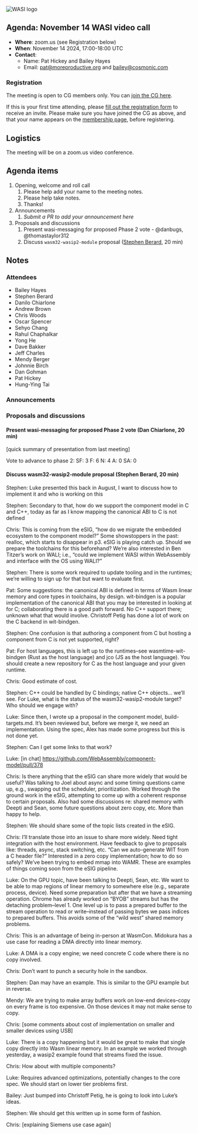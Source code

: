 ![WASI logo](https://raw.githubusercontent.com/WebAssembly/WASI/main/WASI.png)

## Agenda: November 14 WASI video call

- **Where**: zoom.us (see Registration below)
- **When**: November 14 2024, 17:00-18:00 UTC
- **Contact**:
  - Name: Pat Hickey and Bailey Hayes
  - Email: pat@moreproductive.org and bailey@cosmonic.com

### Registration

The meeting is open to CG members only. You can [join the CG here](https://www.w3.org/community/webassembly/).

If this is your first time attending, please [fill out the registration form](https://docs.google.com/forms/d/e/1FAIpQLSdpO6Lp2L_dZ2_oiDgzjKx7pb7s2YYHjeSIyfHWZZGSKoZKWQ/viewform?usp=sf_link) to receive an invite. Please make sure you have joined the CG as above, and that your name appears on the [membership page](https://www.w3.org/community/webassembly/participants), before registering.


## Logistics

The meeting will be on a zoom.us video conference.

## Agenda items

1. Opening, welcome and roll call
    1. Please help add your name to the meeting notes.
    1. Please help take notes.
    1. Thanks!
1. Announcements
    1. _Submit a PR to add your announcement here_
1. Proposals and discussions
   1. Present wasi-messaging for proposed Phase 2 vote - @danbugs, @thomastaylor312
   1. Discuss `wasm32-wasip2-module` proposal ([Stephen Berard](https://github.com/srberard), 20 min)
## Notes
### Attendees

- Bailey Hayes
- Stephen Berard
- Danilo Chiarlone
- Andrew Brown
- Chris Woods
- Oscar Spencer
- Sehyo Chang
- Rahul Chaphalkar
- Yong He
- Dave Bakker
- Jeff Charles
- Mendy Berger
- Johnnie Birch
- Dan Gohman
- Pat Hickey
- Hung-Ying Tai

### Announcements


### Proposals and discussions

#### Present wasi-messaging for proposed Phase 2 vote (Dan Chiarlone, 20 min)

[quick summary of presentation from last meeting]

Vote to advance to phase 2:
SF: 3
F: 6
N: 4
A: 0
SA: 0


#### Discuss wasm32-wasip2-module proposal (Stephen Berard, 20 min)

Stephen: Luke presented this back in August, I want to discuss how to implement it and who is working on this

Stephen: Secondary to that, how do we support the component model in C and C++, today as far as I know mapping the canonical ABI to C is not defined

Chris: This is coming from the eSIG, “how do we migrate the embedded ecosystem to the component model?” Some showstoppers in the past: realloc, which starts to disappear in p3. eSIG is playing catch up. Should we prepare the toolchains for this beforehand? We’re also interested in Ben Titzer’s work on WALI; i.e., “could we implement WASI within WebAssembly and interface with the OS using WALI?”

Stephen: There is some work required to update tooling and in the runtimes; we’re willing to sign up for that but want to evaluate first.

Pat: Some suggestions: the canonical ABI is defined in terms of Wasm linear memory and core types in toolchains, by design. wit-bindgen is a popular implementation of the canonical ABI that you may be interested in looking at for C; collaborating there is a good path forward. No C++ support there; unknown what that would involve. Christoff Petig has done a lot of work on the C backend in wit-bindgen.

Stephen: One confusion is that authoring a component from C but hosting a component from C is not yet supported, right?

Pat: For host languages, this is left up to the runtimes–see wasmtime-wit-bindgen (Rust as the host language) and jco (JS as the host language). You should create a new repository for C as the host language and your given runtime.

Chris: Good estimate of cost.

Stephen: C++ could be handled by C bindings; native C++ objects… we’ll see. For Luke, what is the status of the wasm32-wasip2-module target? Who should we engage with?

Luke: Since then, I wrote up a proposal in the component model, build-targets.md. It’s been reviewed but, before we merge it, we need an implementation. Using the spec, Alex has made some progress but this is not done yet.

Stephen: Can I get some links to that work?

Luke: [in chat] https://github.com/WebAssembly/component-model/pull/378

Chris: Is there anything that the eSIG can share more widely that would be useful? Was talking to Joel about async and some timing questions came up, e.g., swapping out the scheduler, prioritization. Worked through the ground work in the eSIG, attempting to come up with a coherent response to certain proposals. Also had some discussions re: shared memory with Deepti and Sean, some future questions about zero copy, etc. More than happy to help.

Stephen: We should share some of the topic lists created in the eSIG.

Chris: I’ll translate those into an issue to share more widely. Need tight integration with the host environment. Have feedback to give to proposals like: threads, async, stack switching, etc. “Can we auto-generate WIT from a C header file?” Interested in a zero copy implementation; how to do so safely? We’ve been trying to embed mmap into WAMR. These are examples of things coming soon from the eSIG pipeline.

Luke: On the GPU topic, have been talking to Deepti, Sean, etc. We want to be able to map regions of linear memory to somewhere else (e.g., separate process, device). Need some preparation but after that we have a streaming operation. Chrome has already worked on “BYOB” streams but has the detaching problem–level 1. One level up is to pass a prepared buffer to the stream operation to read or write–instead of passing bytes we pass indices to prepared buffers. This avoids some of the “wild west” shared memory problems.

Chris: This is an advantage of being in-person at WasmCon. Midokura has a use case for reading a DMA directly into linear memory.

Luke: A DMA is a copy engine; we need concrete C code where there is no copy involved.

Chris: Don’t want to punch a security hole in the sandbox.

Stephen: Dan may have an example. This is similar to the GPU example but in reverse.

Mendy: We are trying to make array buffers work on low-end devices–copy on every frame is too expensive. On those devices it may not make sense to copy.

Chris: [some comments about cost of implementation on smaller and smaller devices using USB]

Luke: There is a copy happening but it would be great to make that single copy directly into Wasm linear memory. In an example we worked through yesterday, a wasip2 example found that streams fixed the issue.

Chris: How about with multiple components?

Luke: Requires advanced optimizations, potentially changes to the core spec. We should start on lower tier problems first.

Bailey: Just bumped into Christoff Petig, he is going to look into Luke’s ideas.

Stephen: We should get this written up in some form of fashion.

Chris: [explaining Siemens use case again]



